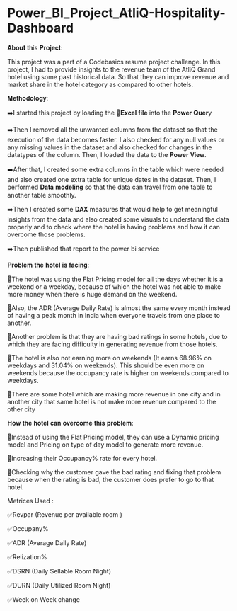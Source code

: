 # Power_BI_Project_AtliQ-Hospitality-Dashboard
𝐀𝐛𝐨𝐮𝐭 𝐭𝐡is 𝐏𝐫𝐨𝐣𝐞𝐜𝐭:

This project was a part of a Codebasics resume project challenge. In this project, I had to provide insights to the revenue team of the AtliQ Grand hotel using some past historical data. So that they can improve revenue and market share in the hotel category as compared to other hotels.

𝐌𝐞𝐭𝐡𝐨𝐝𝐨𝐥𝐨𝐠𝐲:

➡️I started this project by loading the 📜𝐄𝐱𝐜𝐞𝐥 𝐟𝐢𝐥𝐞 into the 𝐏𝐨𝐰𝐞𝐫 𝐐𝐮𝐞𝐫y

➡️Then I removed all the unwanted columns from the dataset so that the execution of the data becomes faster. I also checked for any null values or any missing values in the dataset and also checked for changes in the datatypes of the column. Then, I loaded the data to the 𝐏𝐨𝐰𝐞𝐫 𝐕𝐢𝐞𝐰.

➡️After that, I created some extra columns in the table which were needed and also created one extra table for unique dates in the dataset. Then, I performed 𝐃𝐚𝐭𝐚 𝐦𝐨𝐝𝐞𝐥𝐢𝐧𝐠 so that the data can travel from one table to another table smoothly.

➡️Then I created some 𝐃𝐀𝐗 measures that would help to get meaningful insights from the data and also created some visuals to understand the data properly and to check where the hotel is having problems and how it can overcome those problems.

➡️Then published that report to the power bi service

𝐏𝐫𝐨𝐛𝐥𝐞𝐦 𝐭𝐡𝐞 𝐡𝐨𝐭𝐞𝐥 𝐢𝐬 𝐟𝐚𝐜𝐢𝐧𝐠:

🚩The hotel was using the Flat Pricing model for all the days whether it is a weekend or a weekday, because of which the hotel was not able to make more money when there is huge demand on the weekend.

🚩Also, the ADR (Average Daily Rate) is almost the same every month instead of having a peak month in India when everyone travels from one place to another.

🚩Another problem is that they are having bad ratings in some hotels, due to which they are facing difficulty in generating revenue from those hotels.

🚩The hotel is also not earning more on weekends (It earns 68.96% on weekdays and 31.04% on weekends). This should be even more on weekends because the occupancy rate is higher on weekends compared to weekdays.

🚩There are some hotel which are making more revenue in one city and in another city that same hotel is not make more revenue compared to the other city

𝐇𝐨𝐰 𝐭𝐡𝐞 𝐡𝐨𝐭𝐞𝐥 𝐜𝐚𝐧 𝐨𝐯𝐞𝐫𝐜𝐨𝐦𝐞 𝐭𝐡𝐢𝐬 𝐩𝐫𝐨𝐛𝐥𝐞𝐦:

🚀Instead of using the Flat Pricing model, they can use a Dynamic pricing model and Pricing on type of day model to generate more revenue.

🚀Increasing their Occupancy% rate for every hotel.

🚀Checking why the customer gave the bad rating and fixing that problem because when the rating is bad, the customer does prefer to go to that hotel.

Metrices Used :

✅Revpar (Revenue per available room )

✅Occupany%

✅ADR (Average Daily Rate)

✅Relization%

✅DSRN (Daily Sellable Room Night)

✅DURN (Daily Utilized Room Night)

✅Week on Week change



